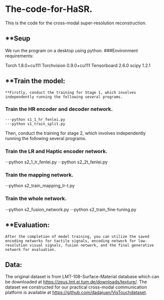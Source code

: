 # The-code-for-HaSR.
This is the code for the cross-modal super-resolution reconstruction.

## **Seup
We run the program on a desktop using python.
###Environment requirements:

Torch                   1.8.0+cu111
Torchvision             0.9.0+cu111
Tensorboard             2.6.0
scipy                   1.2.1

## **Train the model:

	**Firstly, conduct the training for Stage 1, which involves independently running the following several programs.
### Train the HR encoder and decoder network.
	···python s1_1_hr_fenlei.py
	···python s1_train_split.py
 
Then, conduct the training for stage 2, which involves independently running the following several programs.
### Train the LR and Haptic encoder network.
  ···python s2_1_lr_fenlei.py
  ···python s2_2t_fenlei.py

### Train the mapping network.
 ···python s2_train_mapping_lr-t.py
  
### Train the whole network.
 ···python s2_fusion_network.py
 ···python s2_train_fine-tuning.py
  
## **Evaluation:
	After the completion of model training, you can utilize the saved encoding networks for tactile signals, encoding network for low-resolution visual signals, fusion network, and the final generative network for evaluation.

## Data:

The original dataset is from LMT-108-Surface-Material database which can be downloaded at https://zeus.lmt.ei.tum.de/downloads/texture/.
The dataset we constructed for our practical cross-modal communication platform  is available at https://github.com/dadajuan/VisTouchdataset.
